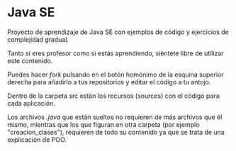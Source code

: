 # Java SE

Proyecto de aprendizaje de Java SE con ejemplos de código y ejercicios de complejidad gradual.

Tanto si eres profesor como si estás aprendiendo, siéntete libre de utilizar este contenido.

Puedes hacer *fork* pulsando en el botón homónimo de la esquina superior derecha para añadirlo a tus repositorios y editar el código a tu antojo.

Dentro de la carpeta src están los recursos (sources) con el código para cada aplicación.

Los archivos *.java* que están sueltos no requieren de más archivos que él mismo, mientras que los que figuran en otra carpeta (por ejemplo "creacion_clases"), requieren de todo su contenido ya que se trata de una explicación de POO.

